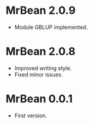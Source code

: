 # MrBean 2.0.9

* Module GBLUP implemented.

# MrBean 2.0.8

* Improved writing style.
* Fixed minor issues.

# MrBean 0.0.1

* First version.
